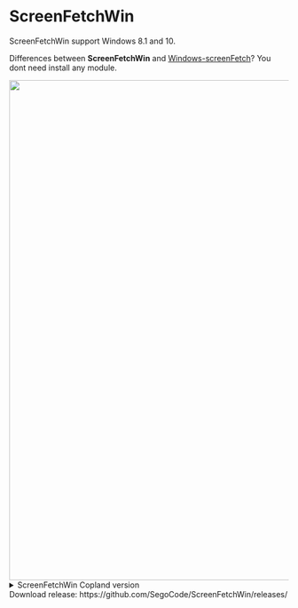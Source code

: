 # ScreenFetchWin
ScreenFetchWin support Windows 8.1 and 10.

Differences between **ScreenFetchWin** and [Windows-screenFetch](https://github.com/JulianChow94/Windows-screenFetch/)? You dont need install any module.

<img width="900" src="https://github.com/SegoCode/ScreenFetchWin/blob/master/media/demo.png" />

<details> 
  <summary>ScreenFetchWin Copland version </summary>
  
  <img width="900" src="https://github.com/SegoCode/ScreenFetchWin/blob/master/media/demo-Copland.png" />

</details> 
Download release: https://github.com/SegoCode/ScreenFetchWin/releases/ 

